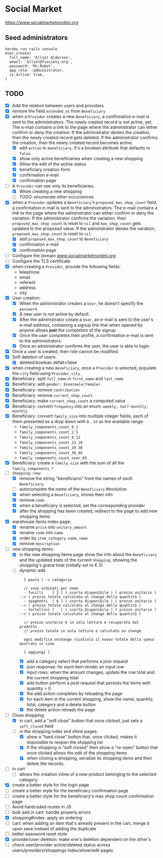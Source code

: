 # Social Market

https://www.socialmarketnordmi.org

## Seed administrators

```
heroku run rails console
User.create(
  full_name: 'Elliot Alderson',
  email: 'elliot@fsociety.org',
  password: 'Mr.Robot',
  app_role: :administrator,
  is_active: true,
)
```

## TODO

- [x] Add the relation between users and providers
- [x] remove the field `extended_at` from `Beneficiary`
- [x] when a `Provider` creates a new `Beneficiary`, a confirmation e-mail is sent to the administrators. The newly created record is not active, yet. The e-mail contains a link to the page where the administrator can either confirm or deny the creation. If the administrator denies the creation, then the newly created record gets deleted. If the administrator confirms the creation, then the newly created record becomes active.
  - [x] add `active` to `beneficiary`. It's a boolean attribute that defaults to `false`
  - [x] show only active beneficiaries when creating a new shopping
  - [x] Allow the edit of the active status
  - [x] beneficiary creation form
  - [x] confirmation e-mail
  - [x] confirmation page
- [ ] A `Provider` can see only its beneficiaries.
  - [x] When creating a new shopping
  - [ ] TODO: enumerate other occurrences
- [x] when a `Provider` updates a `Beneficiary`'s `proposed_max_shop_count` field, a confirmation e-mail is sent to the administrators. The e-mail contains a link to the page where the administrator can either confirm or deny the variation. If the administrator confirms the variation, then `proposed_max_shop_count` is reset to `nil` and `max_shop_count` gets updated to the proposed value. If the administrator denies the variation, `proposed_max_shop_count` is reset to `nil`.
  - [x] add `proposed_max_shop_count` to `Beneficiary`
  - [x] confirmation e-mail
  - [x] confirmation page
- [ ] Configure the domain www.socialmarketnordmi.org
- [ ] Configure the TLS certificate
- [x] when creating a `Provider`, provide the following fields:
  - telephone
  - email
  - referent
  - address
  - city
- [x] User creation:
  - [x] When the administrator creates a `User`, he doesn't specify the `password`.
  - [x] A new user is not active by default.
  - [x] After the administrator create a `User`, an e-mail is sent to the user's e-mail address, containing a signup link that when opened by anyone allows **just** the completion of the signup.
  - [x] Once the user completes their profile, a confirmation e-mail is sent to the administrators.
  - [x] Once an administrator confirms the user, the user is able to login.
- [x] Once a user is created, their role cannot be modified.
- [x] Soft deletion of users:
  - [x] deleted:boolean defalt=false
- [x] when creating a new `Beneficiary`, once a `Provider` is selected, populate the `city` field using `Provider.city`.
- [x] Beneficiary: split `full_name` in `first_name` and `last_name`
- [x] Beneficiary: add `gender: Enum(male|female)`
- [x] Beneficiary: remove `contribution`
- [x] Beneficiary: remove `current_shop_count`
- [x] Beneficiary: make `current_shop_count` a computed value
- [x] Beneficiary: convert `frequency` into an enum: `weekly, half-monthly, monthly`
- [x] Beneficiary: convert `family_size` into multiple integer fields, each of them presented as a drop down with `0..15` as the available range:
  - `family_components_count_0_1`
  - `family_components_count_2_5`
  - `family_components_count_6_12`
  - `family_components_count_13_18`
  - `family_components_count_19_30`
  - `family_components_count_30_65`
  - `family_components_count_over_65`
- [x] Beneficiary: create a `family_size` with the sum of all the `family_components_*`
- [ ] `Shopping::new`
  - [x] remove the string "beneficiario" from the names of each `Beneficiary`.
  - [ ] autocomplete the name of the `Beneficiary` #evolutive
  - [x] when selecting a `Beneficiary`, shows their info
  - [x] remove `code`
  - [x] when a beneficiary is selected, set the corresponding provider
  - [x] after the shopping has been created, redirect to the page to add new shopping items
- [x] warehouse items index page:
  - [x] rename `price` into `unitary_amount`
  - [x] rename `code` into `name`
  - [x] order by `item_category.name`, `name`
  - [x] remove `description`
- [ ] new shopping items:
  - [x] in the new shopping items page show the info about the `Beneficiary` and the updated stats of the current `Shopping`, showing the shopping's grand total (initially set to € 0)
  - [ ] dynamic add
    ```
      [ pasta ] -> categoria

      // sono ordinati per nome
      - fusilli    [ 3 ] ( scorta disponibile ) ( prezzo unitario ) --> ( prezzo totale calcolato al change della quantità )
      - spaghetti  [ 6 ] ( scorta disponibile ) ( prezzo unitario ) --> ( prezzo totale calcolato al change della quantità )
      - tortellini [   ] ( scorta disponibile ) ( prezzo unitario ) --> ( prezzo totale calcolato al change della quantità )

      // prezzo unitario è in sola lettura e recuperato dal prodotto
      // prezzo totale in sola lettura e calcolato on change

      ogni modifica onchange ricalcola il nuovo totale della spesa mostrato in cima

      [ aggiungi ]
    ```
    - [x] add a category select that performs a json request
    - [x] json response: for each item render an input row
    - [x] input rows: when the amount changes, update the row total and the current shopping total
    - [x] add button perform a post request that persists the items with quantity > 0
    - [x] the add action completes by reloading the page
    - [x] for each item in the current shopping, show the name, quantity, total, category and a delete button
    - [x] the delete action reloads the page
- [ ] Close shopping:
  - [x] in cart, add a "soft close" button that once clicked, just sets a `soft_closed` field
  - [ ] in the shopping index and show pages:
    - [x] show a "hard close" button that, once clicked, makes it impossible to reopen the shopping list
    - [x] if the shopping is “soft closed“ then show a "re-open" button that once clicked allows the edit of the shopping items
    - [x] when closing a shopping, serialize its shopping items and then delete the records.
- [ ] in cart
  - [ ] allows the creation inline of a new product belonging to the selected category
- [x] create a better style for the login page
- [ ] create a better style for the beneficiary confirmation page
- [ ] create a better style for the beneficiary's max shop count confirmation page
- [ ] Avoid hardcoded routes in JS
- [ ] bulk add in cart: handle properly errors
- [x] shopping#index: apply an ordering
- [ ] cart: when adding an item that's already present in the cart, merge it upon save instead of adding the duplicate
- [ ] better password reset style
- [x] provider/user deletion: make one's deletion dependent on the other's
- [ ] check user/provider active/deleted status across users/providers/shoppings index/show/edit pages
